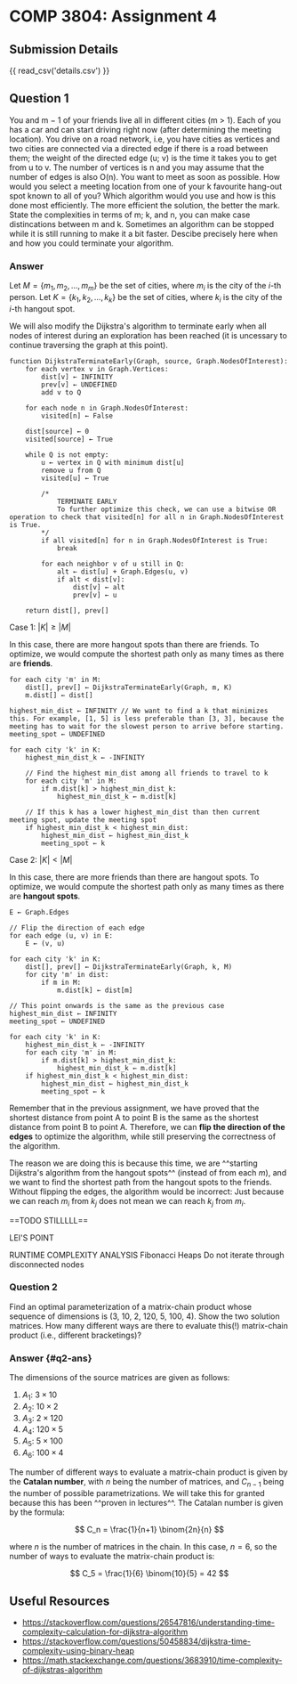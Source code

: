 # COMP 3804: Assignment 4

## Submission Details

{{ read_csv('details.csv') }}

## Question 1

You and m − 1 of your friends live all in different cities (m > 1). Each of you has a car and can start driving right now (after determining the meeting location). You drive on a road network, i.e, you have cities as vertices and two cities are connected via a directed edge if there is a road between them; the weight of the directed edge (u; v) is the time it takes you to get from u to v. The number of vertices is n and you may assume that the number of edges is also O(n). You want to meet as soon as possible. How would you select a meeting location from one of your k favourite hang-out spot known to all of you? Which algorithm would you use and how is this done most efficiently. The more efficient the solution, the better the mark. State the complexities in terms of m; k, and n, you can make case distincations between m and k. Sometimes an algorithm can be stopped while it is still running to make it a bit faster. Descibe precisely here when and how you could terminate your algorithm.

### Answer

Let $M = \{m_1, m_2, \ldots, m_{m}\}$ be the set of cities, where $m_i$ is the city of the $i$-th person.
Let $K = \{k_1, k_2, \ldots, k_{k}\}$  be the set of cities, where $k_i$ is the city of the $i$-th hangout spot.

We will also modify the Dijkstra's algorithm to terminate early when all nodes of interest during an exploration has been reached (it is uncessary to continue traversing the graph at this point).

```plaintext
function DijkstraTerminateEarly(Graph, source, Graph.NodesOfInterest):
    for each vertex v in Graph.Vertices:
        dist[v] ← INFINITY
        prev[v] ← UNDEFINED
        add v to Q
   
    for each node n in Graph.NodesOfInterest:
        visited[n] ← False
    
    dist[source] ← 0
    visited[source] ← True

    while Q is not empty:
        u ← vertex in Q with minimum dist[u]
        remove u from Q
        visited[u] ← True

        /*
            TERMINATE EARLY
            To further optimize this check, we can use a bitwise OR operation to check that visited[n] for all n in Graph.NodesOfInterest is True.
        */
        if all visited[n] for n in Graph.NodesOfInterest is True:
            break
       
        for each neighbor v of u still in Q:
            alt ← dist[u] + Graph.Edges(u, v)
            if alt < dist[v]:
                dist[v] ← alt
                prev[v] ← u

    return dist[], prev[]
```

Case 1: $|K| \geq |M|$

In this case, there are more hangout spots than there are friends. To optimize, we would compute the shortest path only as many times as there are **friends**.

```plaintext
for each city 'm' in M:
    dist[], prev[] ← DijkstraTerminateEarly(Graph, m, K)
    m.dist[] ← dist[]

highest_min_dist ← INFINITY // We want to find a k that minimizes this. For example, [1, 5] is less preferable than [3, 3], because the meeting has to wait for the slowest person to arrive before starting.
meeting_spot ← UNDEFINED

for each city 'k' in K:
    highest_min_dist_k ← -INFINITY
    
    // Find the highest min_dist among all friends to travel to k
    for each city 'm' in M:
        if m.dist[k] > highest_min_dist_k:
            highest_min_dist_k ← m.dist[k]
    
    // If this k has a lower highest_min_dist than then current meeting spot, update the meeting spot
    if highest_min_dist_k < highest_min_dist:
        highest_min_dist ← highest_min_dist_k
        meeting_spot ← k
```

Case 2: $|K| < |M|$

In this case, there are more friends than there are hangout spots. To optimize, we would compute the shortest path only as many times as there are **hangout spots**.

```plaintext
E ← Graph.Edges

// Flip the direction of each edge
for each edge (u, v) in E:
    E ← (v, u)

for each city 'k' in K:
    dist[], prev[] ← DijkstraTerminateEarly(Graph, k, M)
    for city 'm' in dist:
        if m in M:
            m.dist[k] ← dist[m]

// This point onwards is the same as the previous case
highest_min_dist ← INFINITY
meeting_spot ← UNDEFINED

for each city 'k' in K:
    highest_min_dist_k ← -INFINITY
    for each city 'm' in M:
        if m.dist[k] > highest_min_dist_k:
            highest_min_dist_k ← m.dist[k]
    if highest_min_dist_k < highest_min_dist:
        highest_min_dist ← highest_min_dist_k
        meeting_spot ← k
```

Remember that in the previous assignment, we have proved that the shortest distance from point A to point B is the same as the shortest distance from point B to point A. Therefore, we can **flip the direction of the edges** to optimize the algorithm, while still preserving the correctness of the algorithm.

The reason we are doing this is because this time, we are ^^starting Dijkstra's algorithm from the hangout spots^^ (instead of from each $m$), and we want to find the shortest path from the hangout spots to the friends. Without flipping the edges, the algorithm would be incorrect: Just because we can reach $m_i$ from $k_j$ does not mean we can reach $k_j$ from $m_i$.


==TODO STILLLLL==

LEI'S POINT

RUNTIME COMPLEXITY ANALYSIS
Fibonacci Heaps
Do not iterate through disconnected nodes


### Question 2

Find an optimal parameterization of a matrix-chain product whose sequence of dimensions is (3, 10, 2, 120, 5, 100, 4). Show the two solution matrices. How many different ways are there to evaluate this(!) matrix-chain product (i.e., different bracketings)?

### Answer {#q2-ans}

The dimensions of the source matrices are given as follows:

1. $A_1$: $3 \times 10$
2. $A_2$: $10 \times 2$
3. $A_3$: $2 \times 120$
4. $A_4$: $120 \times 5$
5. $A_5$: $5 \times 100$
6. $A_6$: $100 \times 4$

The number of different ways to evaluate a matrix-chain product is given by the **Catalan number**, with $n$ being the number of matrices, and $C_{n-1}$ being the number of possible parametrizations. We will take this for granted because this has been ^^proven in lectures^^. The Catalan number is given by the formula:

$$
C_n = \frac{1}{n+1} \binom{2n}{n}
$$

where $n$ is the number of matrices in the chain. In this case, $n = 6$, so the number of ways to evaluate the matrix-chain product is:

$$
C_5 = \frac{1}{6} \binom{10}{5} = 42
$$

## Useful Resources

- <https://stackoverflow.com/questions/26547816/understanding-time-complexity-calculation-for-dijkstra-algorithm>
- <https://stackoverflow.com/questions/50458834/dijkstra-time-complexity-using-binary-heap>
- <https://math.stackexchange.com/questions/3683910/time-complexity-of-dijkstras-algorithm>
